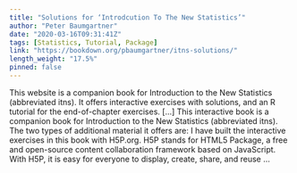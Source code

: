 ```yaml
---
title: "Solutions for ‘Introdcution To The New Statistics’"
author: "Peter Baumgartner"
date: "2020-03-16T09:31:41Z"
tags: [Statistics, Tutorial, Package]
link: "https://bookdown.org/pbaumgartner/itns-solutions/"
length_weight: "17.5%"
pinned: false
---
```


This website is a companion book for Introduction to the New Statistics (abbreviated itns). It offers interactive exercises with solutions, and an R tutorial for the end-of-chapter exercises. [...] This interactive book is a companion book for Introduction to the New Statistics (abbreviated itns). The two types of additional material it offers are: I have built the interactive exercises in this book with H5P.org. H5P stands for HTML5 Package, a free and open-source content collaboration framework based on JavaScript. With H5P, it is easy for everyone to display, create, share, and reuse ...

